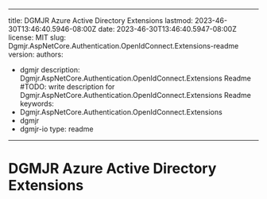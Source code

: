 ---

title: DGMJR Azure Active Directory Extensions
lastmod: 2023-46-30T13:46:40.5946-08:00Z
date: 2023-46-30T13:46:40.5947-08:00Z
license: MIT
slug: Dgmjr.AspNetCore.Authentication.OpenIdConnect.Extensions-readme
version:
authors:
- dgmjr
description: Dgmjr.AspNetCore.Authentication.OpenIdConnect.Extensions Readme #TODO: write description for Dgmjr.AspNetCore.Authentication.OpenIdConnect.Extensions Readme
keywords:
- Dgmjr.AspNetCore.Authentication.OpenIdConnect.Extensions
- dgmjr
- dgmjr-io
type: readme
------------

# DGMJR Azure Active Directory Extensions

